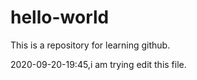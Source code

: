 # hello-world
This is a repository for learning github.

2020-09-20-19:45,i am trying edit this file.

